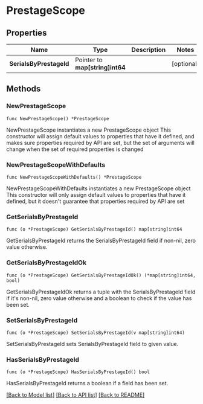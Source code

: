 # PrestageScope

## Properties

Name | Type | Description | Notes
------------ | ------------- | ------------- | -------------
**SerialsByPrestageId** | Pointer to **map[string]int64** |  | [optional] 

## Methods

### NewPrestageScope

`func NewPrestageScope() *PrestageScope`

NewPrestageScope instantiates a new PrestageScope object
This constructor will assign default values to properties that have it defined,
and makes sure properties required by API are set, but the set of arguments
will change when the set of required properties is changed

### NewPrestageScopeWithDefaults

`func NewPrestageScopeWithDefaults() *PrestageScope`

NewPrestageScopeWithDefaults instantiates a new PrestageScope object
This constructor will only assign default values to properties that have it defined,
but it doesn't guarantee that properties required by API are set

### GetSerialsByPrestageId

`func (o *PrestageScope) GetSerialsByPrestageId() map[string]int64`

GetSerialsByPrestageId returns the SerialsByPrestageId field if non-nil, zero value otherwise.

### GetSerialsByPrestageIdOk

`func (o *PrestageScope) GetSerialsByPrestageIdOk() (*map[string]int64, bool)`

GetSerialsByPrestageIdOk returns a tuple with the SerialsByPrestageId field if it's non-nil, zero value otherwise
and a boolean to check if the value has been set.

### SetSerialsByPrestageId

`func (o *PrestageScope) SetSerialsByPrestageId(v map[string]int64)`

SetSerialsByPrestageId sets SerialsByPrestageId field to given value.

### HasSerialsByPrestageId

`func (o *PrestageScope) HasSerialsByPrestageId() bool`

HasSerialsByPrestageId returns a boolean if a field has been set.


[[Back to Model list]](../README.md#documentation-for-models) [[Back to API list]](../README.md#documentation-for-api-endpoints) [[Back to README]](../README.md)


